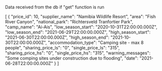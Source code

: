 Data received from the db if "get" function is run

[
{
"price_id": 10,
"supplier_name": "Namibia Wildlife Resort",
"area": "Fish River Canyon",
"national_park": "Richtersveld Tranfortier Park",
"camp_name": "Ai-Ais",
"low_season_start": "2020-10-31T22:00:00.000Z",
"low_season_end": "2021-06-29T22:00:00.000Z",
"high_season_start": "2021-06-30T22:00:00.000Z",
"high_season_end": "2021-10-30T22:00:00.000Z",
"accommodation_type": "Camping site - max 8 people",
"sharing_price_ls": "0",
"single_price_ls": "315",
"sharing_price_hs": "0",
"single_price_hs": "315",
"warning_messages": "Some comping sites under construction due to flooding",
"date": "2021-06-28T22:00:00.000Z"
}
]

